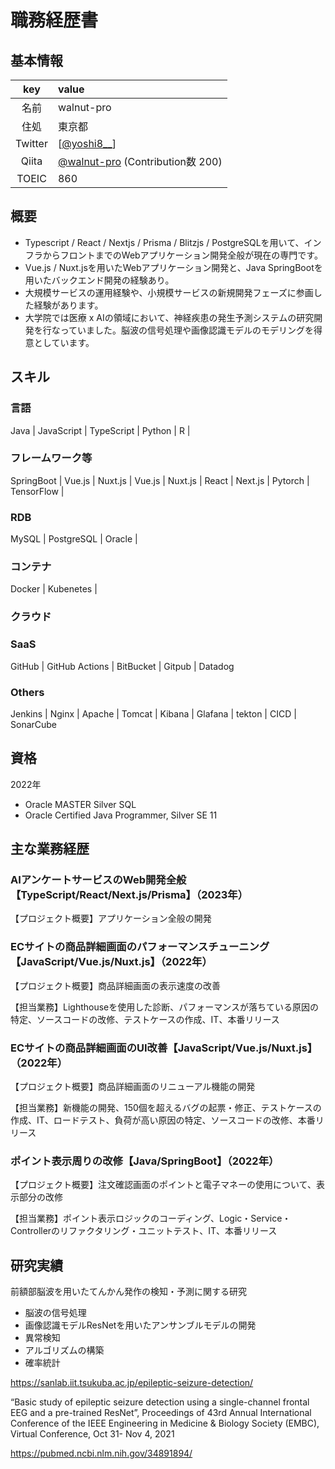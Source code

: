 # 職務経歴書 
## 基本情報 
| key | value |
| :---: | :--- | 
| 名前 | walnut-pro |
| 住処 | 東京都 |
| Twitter | [[@yoshi8__](https://twitter.com/yoshi8__)] |
| Qiita | [@walnut-pro] (Contribution数 200) |
| TOEIC | 860 |

## 概要

- Typescript / React / Nextjs / Prisma / Blitzjs / PostgreSQLを用いて、インフラからフロントまでのWebアプリケーション開発全般が現在の専門です。
- Vue.js / Nuxt.jsを用いたWebアプリケーション開発と、Java SpringBootを用いたバックエンド開発の経験あり。
- 大規模サービスの運用経験や、小規模サービスの新規開発フェーズに参画した経験があります。
- 大学院では医療 x AIの領域において、神経疾患の発生予測システムの研究開発を行なっていました。脳波の信号処理や画像認識モデルのモデリングを得意としています。

## スキル

### 言語
Java | JavaScript | TypeScript | Python | R |
### フレームワーク等
SpringBoot | Vue.js | Nuxt.js | Vue.js | Nuxt.js | React |  Next.js | Pytorch | TensorFlow | 
### RDB
MySQL | PostgreSQL | Oracle |
### コンテナ
Docker | Kubenetes |
### クラウド

### SaaS
GitHub | GitHub Actions | BitBucket | Gitpub | Datadog

### Others
Jenkins | Nginx | Apache | Tomcat | Kibana | Glafana | tekton | CICD | SonarCube

## 資格
2022年
- Oracle MASTER Silver SQL
- Oracle Certified Java Programmer, Silver SE 11

## 主な業務経歴
### AIアンケートサービスのWeb開発全般【TypeScript/React/Next.js/Prisma】（2023年）
【プロジェクト概要】アプリケーション全般の開発

### ECサイトの商品詳細画面のパフォーマンスチューニング【JavaScript/Vue.js/Nuxt.js】（2022年）
【プロジェクト概要】商品詳細画面の表示速度の改善

【担当業務】Lighthouseを使用した診断、パフォーマンスが落ちている原因の特定、ソースコードの改修、テストケースの作成、IT、本番リリース

### ECサイトの商品詳細画面のUI改善【JavaScript/Vue.js/Nuxt.js】（2022年）
【プロジェクト概要】商品詳細画面のリニューアル機能の開発

【担当業務】新機能の開発、150個を超えるバグの起票・修正、テストケースの作成、IT、ロードテスト、負荷が高い原因の特定、ソースコードの改修、本番リリース

### ポイント表示周りの改修【Java/SpringBoot】（2022年）
【プロジェクト概要】注文確認画面のポイントと電子マネーの使用について、表示部分の改修

【担当業務】ポイント表示ロジックのコーディング、Logic・Service・Controllerのリファクタリング・ユニットテスト、IT、本番リリース

## 研究実績
前額部脳波を用いたてんかん発作の検知・予測に関する研究

- 脳波の信号処理
- 画像認識モデルResNetを用いたアンサンブルモデルの開発
- 異常検知
- アルゴリズムの構築
- 確率統計

https://sanlab.iit.tsukuba.ac.jp/epileptic-seizure-detection/

“Basic study of epileptic seizure detection using a single-channel frontal EEG and a pre-trained ResNet”, Proceedings of 43rd Annual International Conference of the IEEE Engineering in Medicine & Biology Society (EMBC), Virtual Conference, Oct 31- Nov 4, 2021


https://pubmed.ncbi.nlm.nih.gov/34891894/

[@walnut_pro]:https://twitter.com/walnut_pro
[@walnut-pro]:https://qiita.com/walnut-pro

